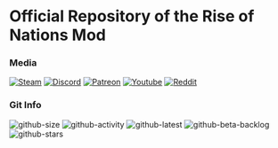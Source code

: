 
# Official Repository of the Rise of Nations Mod
### Media
[![Steam][steam-badge]][steam-link]   [![Discord][discord-badge]][discord-link]   [![Patreon][patreon-badge]][patreon-link]   [![Youtube][youtube-badge]][youtube-link]   [![Reddit][reddit-badge]][reddit-link]

### Git Info
![github-size]  ![github-activity] ![github-latest] ![github-beta-backlog] ![github-stars]

[patreon-badge]: https://img.shields.io/static/v1?label=Patreon&message=Donate&color=orange&logo=patreon&style=for-the-badge
[patreon-link]: http://patreon.com/RONMOD

[steam-badge]: https://img.shields.io/static/v1?label=Steam&message=Download&color=lightgrey&logo=steam&style=for-the-badge
[steam-link]: https://steamcommunity.com/sharedfiles/filedetails/?id=2026448968

[youtube-badge]: https://img.shields.io/static/v1?label=Youtube&message=Watch&color=red&logo=youtube&style=for-the-badge
[youtube-link]: https://www.youtube.com/channel/UCgWkliJFfrhy4yHePtkmrzw

[discord-badge]: https://img.shields.io/static/v1?label=Discord&message=Chat&color=blue&logo=discord&style=for-the-badge
[discord-link]: https://discord.gg/3VpWTnDn8B

[reddit-badge]: https://img.shields.io/static/v1?label=Reddit&message=Discuss&color=orange&logo=reddit&style=for-the-badge
[reddit-link]: https://www.reddit.com/r/RiseOfNationMod/

[github-size]: https://img.shields.io/github/repo-size/stuffi3000/Rise-of-Nations?label=MOD%20SIZE&style=for-the-badge
[github-stars]: https://img.shields.io/github/stars/stuffi3000/Rise-of-Nations?style=for-the-badge

[github-latest]: https://img.shields.io/github/last-commit/stuffi3000/Rise-of-Nations?label=Latest%20Commit&color=blue&style=for-the-badge
[github-activity]: https://img.shields.io/github/commit-activity/m/stuffi3000/Rise-of-Nations?label=Team%20Activity&style=for-the-badge
[github-beta-backlog]: https://img.shields.io/github/commits-since/stuffi3000/Rise-of-Nations/0.5.0?label=Ahead%20Of%20Steam&style=for-the-badge&color=blue
[discord-link]: https://img.shields.io/discord/696379419895398411?color=lightgrey&label=DISCORD&style=for-the-badge
